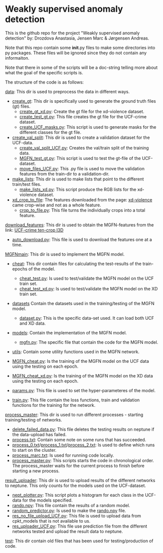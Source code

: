 # Weakly supervised anomaly detection
 This is the github repo for the project "Weakly supervised anomaly detection" by: Drozdova Anastasia, Jensen Marc & Jørgensen Andreas.

Note that this repo contain some __init__.py files to make some directories into py packages. These files will be ignored since they do not contain any informaiton.

Note that there in some of the scripts will be a doc-string telling more about what the goal of the specific scripts is.

The structure of the code is as follows:

[data](data): This dir is used to preprocess the data in different ways.
- [create_gt](data%2Fcreate_gt): This dir is specifically used to generate the ground truth files (gt) files.
  - [create_gt_xd.py](data%2Fcreate_gt%2Fcreate_gt_xd.py): Create the gt file for the xd-violence dataset.
  - [create_test_gt.py](data%2Fcreate_gt%2Fcreate_test_gt.py): This file creates the gt file for the UCF-crime dataset.
  - [create_UCF_masks.py](data%2Fcreate_gt%2Fcreate_UCF_masks.py): This script is used to generate masks for the different classes for the gt file.
- [create_val_split](data%2Fcreate_val_split): This dir is used to create a validation dataset for the UCF-data.
  - [create_val_split_UCF.py](data%2Fcreate_val_split%2Fcreate_val_split_UCF.py): Creates the val/train split of the training data.
  - [MGFN_test_gt.py](data%2Fcreate_val_split%2FMGFN_test_gt.py): This script is used to test the gt-file of the UCF-dataset.
  - [move_files_UCF.py](data%2Fcreate_val_split%2Fmove_files_UCF.py): This .py file is used to move the validation features from the train-dir to a validation-dir.
- [make_lists](data%2Fmake_lists): This dir is used to make lists that point to the different train/test files.
  - [make_lists_xd.py](data%2Fmake_lists%2Fmake_lists_xd.py): This script produce the RGB lists for the xd-violence dataset.
- [xd_crop_to_file](data%2Fxd_crop_to_file): The features downloaded from the page: [xd-violence](https://roc-ng.github.io/XD-Violence/) came crop-wise and not as a whole feature.
  - [crop_to_file.py](data%2Fxd_crop_to_file%2Fcrop_to_file.py): This file turns the individually crops into a total feature.

[download_features](download_features): This dir is used to obtain the MGFN-features from the link: [UCF-crime ten-crop I3D](https://connecthkuhk-my.sharepoint.com/:f:/g/personal/cyxcarol_connect_hku_hk/EpNI-JSruH1Ep1su07pVLgIBnjDcBGd7Mexb1ERUVShdNg?e=VMRjhE)
- [auto_download.py](download_features%2Fauto_download.py): This file is used to download the features one at a time.

[MGFNmain](MGFNmain): This dir is used to implement the MGFN model.
- [cheat](MGFNmain%2Fcheat): This dir contain files for calculating the test-results of the train-epochs of the model.
  - [cheat_test.py](MGFNmain%2Fcheat%2Fcheat_test.py): Is used to test/validate the MGFN model on the UCF train set.
  - [cheat_test_xd.py](MGFNmain%2Fcheat%2Fcheat_test_xd.py): Is used to test/validate the MGFN model on the XD train set.
- [datasets](MGFNmain%2Fdatasets) Contain the datasets used in the training/testing of the MGFN model.
  - [dataset.py](MGFNmain%2Fdatasets%2Fdataset.py): This is the specific data-set used. It can load both UCF and XD data.
- [models](MGFNmain%2Fmodels): Contain the implementation of the MGFN model.
  - [mgfn.py](MGFNmain%2Fmodels%2Fmgfn.py): The specific file that contain the code for the MGFN model.
- [utils](MGFNmain%2Futils): Contain some utility functions used in the MGFN network. 

- [MGFN_cheat.py](MGFNmain%2FMGFN_cheat.py): Is the training of the MGFN model on the UCF data using the testing on each epoch.
- [MGFN_cheat_xd.py](MGFNmain%2FMGFN_cheat_xd.py): Is the training of the MGFN model on the XD data using the testing on each epoch.

- [params.py](MGFNmain%2Fparams.py): This file is used to set the hyper-parameteres of the model.
- [train.py](MGFNmain%2Ftrain.py): This file contain the loss functions, train and validation functions for the training for the network.

[process_master](process_master): This dir is used to run different processes - starting training/testing of networks.
- [delete_failed_data.py](process_master%2Fdelete_failed_data.py): This file deletes the testing results on neptune if the data-upload has failed.
- [process.txt](process_master%2Fprocess.txt): Contain some note on some runs that has succeeded.
- [process_0.txt](process_master%2Fprocess_0.txt)/[process_1.txt](process_master%2Fprocess_1.txt)/[process_2.txt](process_master%2Fprocess_2.txt): Is used to define which runs to start on the cluster.
- [process_marc.txt](process_master%2Fprocess_marc.txt): Is used for running code locally.
- [process_master.py](process_master%2Fprocess_master.py): This scripts starts the code in chronological order. The process_master waits for the current process to finish before starting a new process.

[result_uploader](result_uploader): This dir is used to upload results of the different networks to neptune. This only counts for the models used on the UCF-dataset.
- [nept_plotter.py](result_uploader%2Fnept_plotter.py): This script plots a histogram for each class in the UCF-data for the models specified.
- [rando.npy](result_uploader%2Frando.npy): This file contain the results of a random model.
- [random_predictor.py](result_uploader%2Frandom_predictor.py): Is used to make the [rando.npy](result_uploader%2Frando.npy) file.
- [res_no_file_upload_UCF.py](result_uploader%2Fres_no_file_upload_UCF.py): This file is used to upload data from cpkt_models that is not available to us.
- [res_uploader_UCF.py](result_uploader%2Fres_uploader_UCF.py): This file use prediction file from the different networks tested and upload the result data to neptune.

[test](test): This dir contain old files that has been used for testing/production of code.